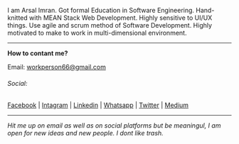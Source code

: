I am Arsal Imran. Got formal Education in Software Engineering. Hand-knitted with MEAN Stack Web Development. Highly sensitive to UI/UX things. Use agile and scrum method of Software Development. Highly motivated to make to work in multi-dimensional environment.

---

**How to contant me?**

Email: workperson66@gmail.com

###### Social:

[Facebook](https://www.facebook.com/arsal.imran.22) | [Intagram](https://www.instagram.com/arsalimran.dev) |  [Linkedin](https://www.linkedin.com/in/arsal-imran) | 
[Whatsapp](https://wa.me/message/QNO72OTPZAGSF1) | 
[Twitter](https://www.twitter.com/arsal_imran_) | 
[Medium](https://www.medium.com/@workperson66)

---


*Hit me up on email as well as on social platforms but be meaningul, I am open for new ideas and new people. I dont like trash.*